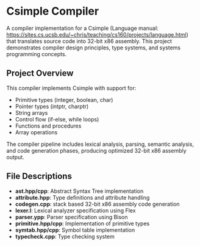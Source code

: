 # Csimple Compiler

A compiler implementation for a Csimple (Language manual: https://sites.cs.ucsb.edu/~chris/teaching/cs160/projects/language.html) that translates source code into 32-bit x86 assembly. This project demonstrates compiler design principles, type systems, and systems programming concepts.

## Project Overview

This compiler implements Csimple with support for:

- Primitive types (integer, boolean, char)
- Pointer types (intptr, charptr)
- String arrays
- Control flow (if-else, while loops)
- Functions and procedures
- Array operations

The compiler pipeline includes lexical analysis, parsing, semantic analysis, and code generation phases, producing optimized 32-bit x86 assembly output.

## File Descriptions

- **ast.hpp/cpp**: Abstract Syntax Tree implementation
- **attribute.hpp**: Type definitions and attribute handling 
- **codegen.cpp**: stack based 32-bit x86 assembly code generation 
- **lexer.l**: Lexical analyzer specification using Flex
- **parser.ypp**: Parser specification using Bison
- **primitive.hpp/cpp**: Implementation of primitive types 
- **symtab.hpp/cpp**: Symbol table implementation 
- **typecheck.cpp**: Type checking system


